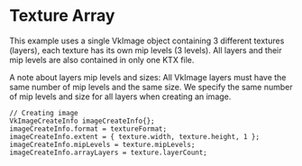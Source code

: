 # Texture Array

This example uses a single VkImage object containing 3 different textures (layers), each texture has its own mip levels (3 levels).
All layers and their mip levels are also contained in only one KTX file.

A note about layers mip levels and sizes: 
All VkImage layers must have the same number of mip levels and the same size.
We specify the same number of mip levels and size for all layers when creating an image.

```
// Creating image
VkImageCreateInfo imageCreateInfo{};
imageCreateInfo.format = textureFormat;
imageCreateInfo.extent = { texture.width, texture.height, 1 };
imageCreateInfo.mipLevels = texture.mipLevels;
imageCreateInfo.arrayLayers = texture.layerCount;
```
